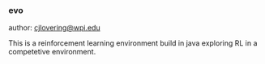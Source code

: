 ### evo
author: cjlovering@wpi.edu

This is a reinforcement learning environment build in java exploring RL in a
competetive environment.